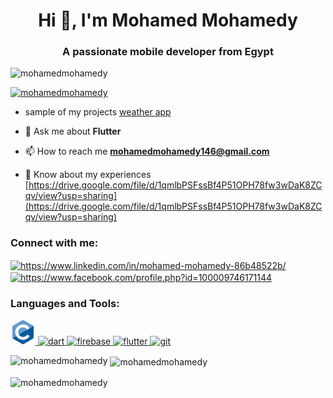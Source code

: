 <h1 align="center">Hi 👋, I'm Mohamed Mohamedy</h1>
<h3 align="center">A passionate mobile developer from Egypt</h3>

<p align="left"> <img src="https://komarev.com/ghpvc/?username=mohamedmohamedy&label=Profile%20views&color=0e75b6&style=flat" alt="mohamedmohamedy" /> </p>

<p align="left"> <a href="https://github.com/ryo-ma/github-profile-trophy"><img src="https://github-profile-trophy.vercel.app/?username=mohamedmohamedy" alt="mohamedmohamedy" /></a> </p>

- sample of my projects [weather app](https://github.com/mohamedmohamedy/weather)

- 💬 Ask me about **Flutter**

- 📫 How to reach me **mohamedmohamedy146@gmail.com**

- 📄 Know about my experiences [https://drive.google.com/file/d/1qmlbPSFssBf4P51OPH78fw3wDaK8ZCqv/view?usp=sharing](https://drive.google.com/file/d/1qmlbPSFssBf4P51OPH78fw3wDaK8ZCqv/view?usp=sharing)

<h3 align="left">Connect with me:</h3>
<p align="left">
<a href="https://linkedin.com/in/https://www.linkedin.com/in/mohamed-mohamedy-86b48522b/" target="blank"><img align="center" src="https://raw.githubusercontent.com/rahuldkjain/github-profile-readme-generator/master/src/images/icons/Social/linked-in-alt.svg" alt="https://www.linkedin.com/in/mohamed-mohamedy-86b48522b/" height="30" width="40" /></a>
<a href="https://fb.com/https://www.facebook.com/profile.php?id=100009746171144" target="blank"><img align="center" src="https://raw.githubusercontent.com/rahuldkjain/github-profile-readme-generator/master/src/images/icons/Social/facebook.svg" alt="https://www.facebook.com/profile.php?id=100009746171144" height="30" width="40" /></a>
</p>

<h3 align="left">Languages and Tools:</h3>
<p align="left"> <a href="https://www.cprogramming.com/" target="_blank" rel="noreferrer"> <img src="https://raw.githubusercontent.com/devicons/devicon/master/icons/c/c-original.svg" alt="c" width="40" height="40"/> </a> <a href="https://dart.dev" target="_blank" rel="noreferrer"> <img src="https://www.vectorlogo.zone/logos/dartlang/dartlang-icon.svg" alt="dart" width="40" height="40"/> </a> <a href="https://firebase.google.com/" target="_blank" rel="noreferrer"> <img src="https://www.vectorlogo.zone/logos/firebase/firebase-icon.svg" alt="firebase" width="40" height="40"/> </a> <a href="https://flutter.dev" target="_blank" rel="noreferrer"> <img src="https://www.vectorlogo.zone/logos/flutterio/flutterio-icon.svg" alt="flutter" width="40" height="40"/> </a> <a href="https://git-scm.com/" target="_blank" rel="noreferrer"> <img src="https://www.vectorlogo.zone/logos/git-scm/git-scm-icon.svg" alt="git" width="40" height="40"/> </a> </p>

<p><img align="left" src="https://github-readme-stats.vercel.app/api/top-langs?username=mohamedmohamedy&show_icons=true&locale=en&layout=compact" alt="mohamedmohamedy" /></p>

<p>&nbsp;<img align="center" src="https://github-readme-stats.vercel.app/api?username=mohamedmohamedy&show_icons=true&locale=en" alt="mohamedmohamedy" /></p>

<p><img align="center" src="https://github-readme-streak-stats.herokuapp.com/?user=mohamedmohamedy&" alt="mohamedmohamedy" /></p>

